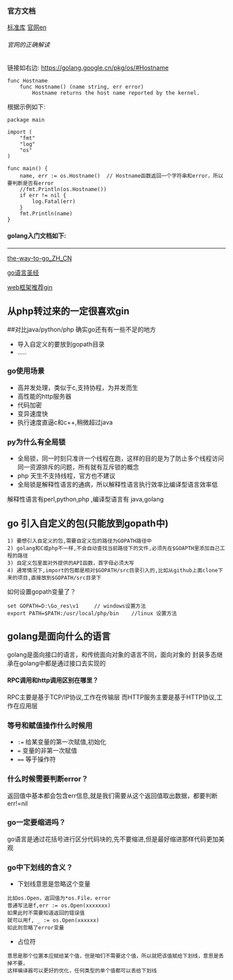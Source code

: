 ### 官方文档
[标准库](http://docscn.studygolang.com/pkg/)
[官网en](https://golang.org/)

###### 官网的正确解读
链接如右边: https://golang.google.cn/pkg/os/#Hostname

```
func Hostname
	func Hostname() (name string, err error)
		Hostname returns the host name reported by the kernel.
```
根据示例如下:
```
package main

import (
	"fmt"
	"log"
	"os"
)

func main() {
	name, err := os.Hostname()  // Hostname函数返回一个字符串和error，所以要判断是否有error
	//fmt.Println(os.Hostname())
	if err != nil {
		log.Fatal(err)
	}
	fmt.Println(name)
}

```


#### golang入门文档如下:
-----
[the-way-to-go_ZH_CN](https://github.com/nanzhushan/the-way-to-go_ZH_CN/blob/master/eBook/directory.md)

[go语言圣经](https://books.studygolang.com/gopl-zh/)

[web框架推荐gin](https://gin-gonic.com/zh-cn/docs/)


从php转过来的一定很喜欢gin
-----

##对比java/python/php  确实go还有有一些不足的地方
* 导入自定义的要放到gopath目录
* .....

### go使用场景
* 高并发处理，类似于c,支持协程，为并发而生
* 高性能的http服务器
* 代码加密
* 变异速度快
* 执行速度直逼c和c++,稍微超过java

### py为什么有全局锁
* 全局锁，同一时刻只准许一个线程在跑，这样的目的是为了防止多个线程访问同一资源排斥的问题，所有就有互斥锁的概念
* php 天生不支持线程，官方也不建议
* 全局锁是解释性语言的通病，所以解释性语言执行效率比编译型语言效率低

解释性语言有perl,python,php ,编译型语言有 java,golang

## go 引入自定义的包(只能放到gopath中)

    1) 要想引入自定义的包,需要自定义包的路径为GOPATH路径中
    2) golang和C或php不一样,不会自动查找当前路径下的文件,必须先在$GOAPTH里添加自己工程的路径
	3) 自定义包里面对外提供的API函数，首字母必须大写
	4) 通常情况下,import的包都是相对$GOPATH/src目录引入的,比如从github上面clone下来的项目,直接放到$GOPATH/src目录下
		
如何设置gopath变量了？
```
set GOPATH=D:\Go_res\v1     // windows设置方法
export PATH=$PATH:/usr/local/php/bin    //linux 设置方法   

```

## golang是面向什么的语言
golang是面向接口的语言，和传统面向对象的语言不同，面向对象的 封装多态继承在golang中都是通过接口去实现的

#### RPC调用和http调用区别在哪里？
RPC主要是基于TCP/IP协议,工作在传输层
而HTTP服务主要是基于HTTP协议,工作在应用层


### 等号和赋值操作什么时候用
* `:=`  给某变量的第一次赋值,初始化
* `=`   变量的非第一次赋值
* `==`  等于操作符

### 什么时候需要判断error？
返回值中基本都会包含err信息,就是我们需要从这个返回值取出数据，都要判断err!=nil

### go一定要缩进吗？
go语言是通过花括号进行区分代码块的,先不要缩进,但是最好缩进那样代码更加美观

### go中下划线的含义？
* 下划线意思是忽略这个变量
```
比如os.Open，返回值为*os.File，error
普通写法是f,err := os.Open(xxxxxxx)
如果此时不需要知道返回的错误值
就可以用f, _ := os.Open(xxxxxx)
如此则忽略了error变量
```
* 占位符
```
意思是那个位置本应赋给某个值，但是咱们不需要这个值，所以就把该值赋给下划线，意思是丢掉不要，
这样编译器可以更好的优化，任何类型的单个值都可以丢给下划线
```

